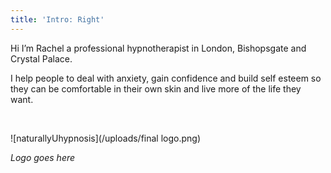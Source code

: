 ```yaml
---
title: 'Intro: Right'
---
```

<span class="">Hi I’m Rachel a professional hypnotherapist in London,  Bishopsgate and Crystal Palace.

I help people to deal with anxiety, gain confidence and build self esteem so they can be comfortable in their own skin and live more of the life they want.</span>

<br />

![naturallyUhypnosis](/uploads/final logo.png)

_Logo goes here_
